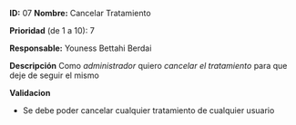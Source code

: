**ID:** 07 **Nombre:** Cancelar Tratamiento

**Prioridad** (de 1 a 10): 7

**Responsable:** Youness Bettahi Berdai

**Descripción**
Como *administrador* quiero *cancelar el tratamiento* para que deje de seguir el mismo

**Validacion**
- Se debe poder cancelar cualquier tratamiento de cualquier usuario 

